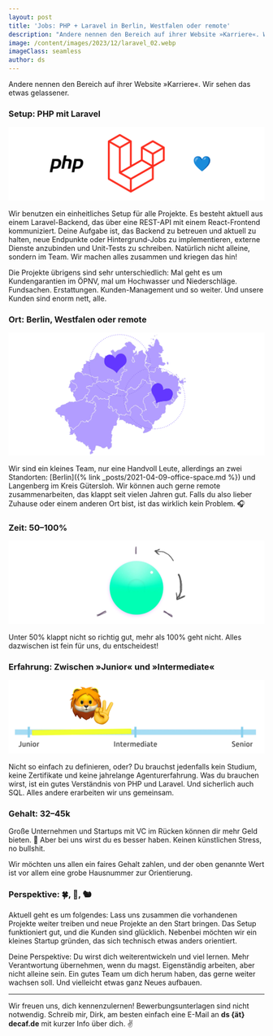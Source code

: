 ```yaml
---
layout: post
title: 'Jobs: PHP + Laravel in Berlin, Westfalen oder remote'
description: "Andere nennen den Bereich auf ihrer Website »Karriere«. Wir sehen das etwas gelassener."
image: /content/images/2023/12/laravel_02.webp
imageClass: seamless
author: ds
---
```


Andere nennen den Bereich auf ihrer Website »Karriere«. Wir sehen das etwas gelassener.

### Setup: PHP mit Laravel

<img class="seamless" src="/content/images/2023/12/laravel_01.webp" alt="PHP und Laravel">

Wir benutzen ein einheitliches Setup für alle Projekte. Es besteht aktuell aus einem Laravel-Backend, das über eine REST-API mit einem React-Frontend kommuniziert. Deine Aufgabe ist, das Backend zu betreuen und aktuell zu halten, neue Endpunkte oder Hintergrund-Jobs zu implementieren, externe Dienste anzubinden und Unit-Tests zu schreiben. Natürlich nicht alleine, sondern im Team. Wir machen alles zusammen und kriegen das hin!

Die Projekte übrigens sind sehr unterschiedlich: Mal geht es um Kundengarantien im ÖPNV, mal um Hochwasser und Niederschläge. Fundsachen. Erstattungen. Kunden-Management und so weiter. Und unsere Kunden sind enorm nett, alle.

### Ort: Berlin, Westfalen oder remote

<img class="seamless" src="/content/images/2023/12/laravel_02.webp" alt="Westfalen, Berlin, 2 bis 3 Zugstunden so what!">

Wir sind ein kleines Team, nur eine Handvoll Leute, allerdings an zwei Standorten: [Berlin]({% link _posts/2021-04-09-office-space.md %}) und Langenberg im Kreis Gütersloh. Wir können auch gerne remote zusammenarbeiten, das klappt seit vielen Jahren gut. Falls du also lieber Zuhause oder einem anderen Ort bist, ist das wirklich kein Problem. 🎧

### Zeit: 50–100%

<img class="seamless" src="/content/images/2023/12/laravel_04.webp" alt="50–100%">

Unter 50% klappt nicht so richtig gut, mehr als 100% geht nicht. Alles dazwischen ist fein für uns, du entscheidest!

### Erfahrung: Zwischen »Junior« und »Intermediate«

<img class="seamless" src="/content/images/2023/12/laravel_03.webp" alt="Zwischen »Junior« und »Intermediate«">

Nicht so einfach zu definieren, oder? Du brauchst jedenfalls kein Studium, keine Zertifikate und keine jahrelange Agenturerfahrung. Was du brauchen wirst, ist ein gutes Verständnis von PHP und Laravel. Und sicherlich auch SQL. Alles andere erarbeiten wir uns gemeinsam.

### Gehalt: 32–45k

Große Unternehmen und Startups mit VC im Rücken können dir mehr Geld bieten. 💸 Aber bei uns wirst du es besser haben. Keinen künstlichen Stress, no bullshit.

Wir möchten uns allen ein faires Gehalt zahlen, und der oben genannte Wert ist vor allem eine grobe Hausnummer zur Orientierung.

### Perspektive: 🍀, 🚀, 🐿️

Aktuell geht es um folgendes: Lass uns zusammen die vorhandenen Projekte weiter treiben und neue Projekte an den Start bringen. Das Setup funktioniert gut, und die Kunden sind glücklich. Nebenbei möchten wir ein kleines Startup gründen, das sich technisch etwas anders orientiert.

Deine Perspektive: Du wirst dich weiterentwickeln und viel lernen. Mehr Verantwortung übernehmen, wenn du magst. Eigenständig arbeiten, aber nicht alleine sein. Ein gutes Team um dich herum haben, das gerne weiter wachsen soll. Und vielleicht etwas ganz Neues aufbauen.

---

Wir freuen uns, dich kennenzulernen! Bewerbungsunterlagen sind nicht notwendig. Schreib mir, Dirk, am besten einfach eine E-Mail an __ds {ät} decaf.de__ mit kurzer Info über dich. ✌️
